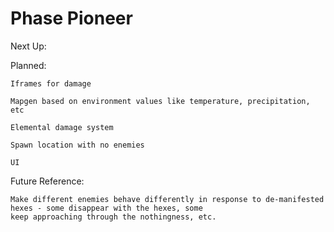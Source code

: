 # Phase Pioneer

Next Up:
	
	

Planned:
	
	Iframes for damage
	
	Mapgen based on environment values like temperature, precipitation, etc
	
	Elemental damage system
	
	Spawn location with no enemies
	
	UI

Future Reference:
	
	Make different enemies behave differently in response to de-manifested hexes - some disappear with the hexes, some
	keep approaching through the nothingness, etc.
